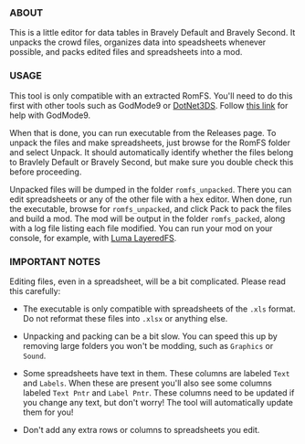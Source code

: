 ### ABOUT

This is a little editor for data tables in Bravely Default and Bravely
Second. It unpacks the crowd files, organizes data into speadsheets
whenever possible, and packs edited files and spreadsheets into a mod.

### USAGE

This tool is only compatible with an extracted RomFS. You'll need to do
this first with other tools such as GodMode9 or
[DotNet3DS](https://github.com/evandixon/DotNet3dsToolkit/releases). Follow
[this
link](https://gist.github.com/PixelSergey/73d0a4bc1437dbaa53a1d1ce849fdda1)
for help with GodMode9.

When that is done, you can run executable from the Releases page. To
unpack the files and make spreadsheets, just browse for the RomFS
folder and select Unpack. It should automatically identify whether the
files belong to Bravlely Default or Bravely Second, but make sure you
double check this before proceeding.

Unpacked files will be dumped in the folder `romfs_unpacked`. There
you can edit spreadsheets or any of the other file with a hex
editor. When done, run the executable, browse for `romfs_unpacked`,
and click Pack to pack the files and build a mod. The mod will be
output in the folder `romfs_packed`, along with a log file listing
each file modified. You can run your mod on your console, for example,
with [Luma
LayeredFS](https://gist.github.com/PixelSergey/5dbb4a9b90d290736353fa58e4fcbb42).

### IMPORTANT NOTES

Editing files, even in a spreadsheet, will be a bit complicated. Please read this carefully:

- The executable is only compatible with spreadsheets of the `.xls`
  format. Do not reformat these files into `.xlsx` or anything else.

- Unpacking and packing can be a bit slow. You can speed this up by
  removing large folders you won't be modding, such as `Graphics` or
  `Sound`.

- Some spreadsheets have text in them. These columns are labeled
  `Text` and `Labels`. When these are present you'll also see some
  columns labeled `Text Pntr` and `Label Pntr`. These columns need to
  be updated if you change any text, but don't worry! The tool will
  automatically update them for you!

- Don't add any extra rows or columns to spreadsheets you edit.